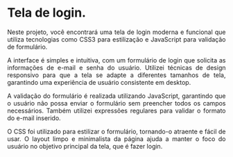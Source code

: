 # Tela de login.

<p align="justify">Neste projeto, você encontrará uma tela de login moderna e funcional que utiliza tecnologias como CSS3 para estilização e JavaScript para validação de formulário.</p>


<p align="justify">A interface é simples e intuitiva, com um formulário de login que solicita as informações de e-mail e senha do usuário. Utilizei técnicas de design responsivo para que a tela se adapte a diferentes tamanhos de tela, garantindo uma experiência de usuário consistente em desktop.

</p>
<p align="justify">A validação do formulário é realizada utilizando JavaScript, garantindo que o usuário não possa enviar o formulário sem preencher todos os campos necessários. Também utilizei expressões regulares para validar o formato do e-mail inserido.

</p>
<p align="justify">O CSS foi utilizado para estilizar o formulário, tornando-o atraente e fácil de usar. O layout limpo e minimalista da página ajuda a manter o foco do usuário no objetivo principal da tela, que é fazer login.

</p>
<p align="justify"></p>
